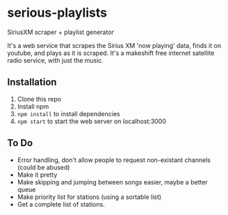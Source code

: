 serious-playlists
=================

SiriusXM scraper + playlist generator

It's a web service that scrapes the Sirius XM 'now playing' data, finds it on youtube, and plays as it is scraped. It's a makeshift free internet satellite radio service, with just the music.

Installation
------------

1.  Clone this repo
2.  Install npm
3.  `npm install` to install dependencies
4.  `npm start` to start the web server on localhost:3000

To Do
-----

*  Error handling, don't allow people to request non-existant channels (could be abused)
*  Make it pretty
*  Make skipping and jumping between songs easier, maybe a better queue 
*  Make priority list for stations (using a sortable list)
*  Get a complete list of stations.
